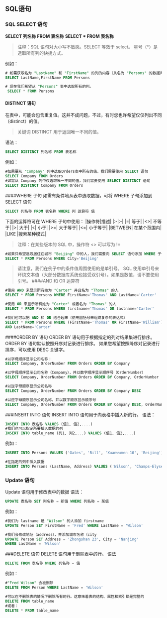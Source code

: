 ## SQL语句

### SQL SELECT 语句

 **SELECT 列名称 FROM 表名称**
  **SELECT * FROM 表名称**
>注释：SQL 语句对大小写不敏感。SELECT 等效于 select。
>星号（*）是选取所有列的快捷方式。

例如：
```sql
# 如需获取名为 "LastName" 和 "FirstName" 的列的内容（从名为 "Persons" 的数据库表）
SELECT LastName,FirstName FROM Persons

# 现在我们希望从 "Persons" 表中选取所有的列。
 SELECT * FROM Persons
```
#### DISTINCT 语句
在表中，可能会包含重复值。这并不成问题，不过，有时您也许希望仅仅列出不同（distinct）的值。
>关键词 DISTINCT 用于返回唯一不同的值。

语法：
```sql
SELECT DISTINCT 列名称 FROM 表名称
```
例如：
```sql
#如果要从 "Company" 列中选取Orders表中所有的值，我们需要使用 SELECT 语句
SELECT Company FROM Orders
#如需从 Company 列中仅选取唯一不同的值，我们需要使用 SELECT DISTINCT 语句
SELECT DISTINCT Company FROM Orders  
```
####WHERE 子句
如需有条件地从表中选取数据，可将 WHERE 子句添加到 SELECT 语句
```sql
SELECT 列名称 FROM 表名称 WHERE 列 运算符 值
```
下面的运算符可在 WHERE 子句中使用：
|操作符|描述|
|:-|:-|
|=|	等于|
|<>|	不等于|
|>|	大于|
|<|	小于|
|>=|	大于等于|
|<=|	小于等于|
|BETWEEN|	在某个范围内|
|LIKE	|搜索某种模式|
>注释：在某些版本的 SQL 中，操作符 <> 可以写为 !=

```sql
#如果只希望选取居住在城市 "Beijing" 中的人，我们需要向 SELECT 语句添加 WHERE 子句
SELECT * FROM Persons WHERE City='Beijing'
```
>请注意，我们在例子中的条件值周围使用的是单引号。
SQL 使用单引号来环绕文本值（大部分数据库系统也接受双引号）。如果是数值，请不要使用引号。
####AND 和 OR 运算符
```sql
#使用 AND 来显示所有姓为 "Carter" 并且名为 "Thomas" 的人
SELECT * FROM Persons WHERE FirstName='Thomas' AND LastName='Carter'

#使用 OR 来显示所有姓为 "Carter" 或者名为 "Thomas" 的人
SELECT * FROM Persons WHERE firstname='Thomas' OR lastname='Carter'

#我们也可以把 AND 和 OR 结合起来（使用圆括号来组成复杂的表达式）
SELECT * FROM Persons WHERE (FirstName='Thomas' OR FirstName='William')
AND LastName='Carter'
```
####ORDER BY 语句
ORDER BY 语句用于根据指定的列对结果集进行排序。 
ORDER BY 语句默认按照升序对记录进行排序。 
如果您希望按照降序对记录进行排序，可以使用 DESC 关键字。
```sql
#以字母顺序显示公司名称：
SELECT Company, OrderNumber FROM Orders ORDER BY Company

#以字母顺序显示公司名称（Company），并以数字顺序显示顺序号（OrderNumber）
SELECT Company, OrderNumber FROM Orders ORDER BY Company, OrderNumber

#以逆字母顺序显示公司名称
SELECT Company, OrderNumber FROM Orders ORDER BY Company DESC

#以逆字母顺序显示公司名称，并以数字顺序显示顺序号
SELECT Company, OrderNumber FROM Orders ORDER BY Company DESC, OrderNumber ASC
```

###INSERT INTO 语句
INSERT INTO 语句用于向表格中插入新的行。
语法：
```sql
INSERT INTO 表名称 VALUES (值1, 值2,....)
#我们也可以指定所要插入数据的列
INSERT INTO table_name (列1, 列2,...) VALUES (值1, 值2,....)
```
例如：
```sql
INSERT INTO Persons VALUES ('Gates', 'Bill', 'Xuanwumen 10', 'Beijing')

#在指定的列中插入数据
INSERT INTO Persons (LastName, Address) VALUES ('Wilson', 'Champs-Elysees')
```

### Update 语句
Update 语句用于修改表中的数据
语法：
```sql
UPDATE 表名称 SET 列名称 = 新值 WHERE 列名称 = 某值
```
例如：
```sql
#我们为 lastname 是 "Wilson" 的人添加 firstname
UPDATE Person SET FirstName = 'Fred' WHERE LastName = 'Wilson' 

#我们会修改地址（address），并添加城市名称（city
UPDATE Person SET Address = 'Zhongshan 23', City = 'Nanjing'
WHERE LastName = 'Wilson'
```

###DELETE 语句
DELETE 语句用于删除表中的行。
语法
```sql 
DELETE FROM 表名称 WHERE 列名称 = 值
```

例如：
```sql
#"Fred Wilson" 会被删除
DELETE FROM Person WHERE LastName = 'Wilson' 

#可以在不删除表的情况下删除所有的行。这意味着表的结构、属性和索引都是完整的
DELETE FROM table_name
#或者：
DELETE * FROM table_name
```
